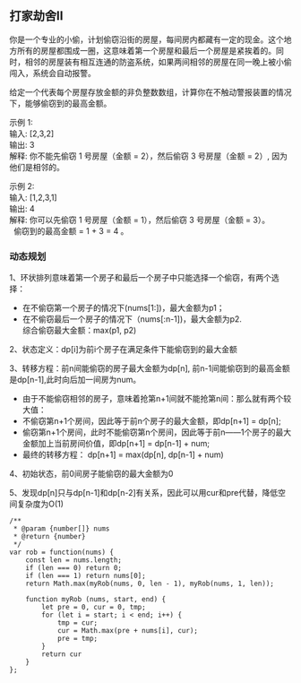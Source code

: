 ## 打家劫舍II

你是一个专业的小偷，计划偷窃沿街的房屋，每间房内都藏有一定的现金。这个地方所有的房屋都围成一圈，这意味着第一个房屋和最后一个房屋是紧挨着的。同时，相邻的房屋装有相互连通的防盗系统，如果两间相邻的房屋在同一晚上被小偷闯入，系统会自动报警。  

给定一个代表每个房屋存放金额的非负整数数组，计算你在不触动警报装置的情况下，能够偷窃到的最高金额。  

示例 1:  
输入: [2,3,2]  
输出: 3  
解释: 你不能先偷窃 1 号房屋（金额 = 2），然后偷窃 3 号房屋（金额 = 2）, 因为他们是相邻的。  

示例 2:  
输入: [1,2,3,1]  
输出: 4  
解释: 你可以先偷窃 1 号房屋（金额 = 1），然后偷窃 3 号房屋（金额 = 3）。  
     偷窃到的最高金额 = 1 + 3 = 4 。  


### 动态规划
1、环状排列意味着第一个房子和最后一个房子中只能选择一个偷窃，有两个选择：
* 在不偷窃第一个房子的情况下(nums[1:])，最大金额为p1；  
* 在不偷窃最后一个房子的情况下（nums[:n-1])，最大金额为p2.  
综合偷窃最大金额：max(p1, p2)  

2、状态定义：dp[i]为前i个房子在满足条件下能偷窃到的最大金额  

3、转移方程：前n间能偷窃的房子最大金额为dp[n], 前n-1间能偷窃到的最高金额是dp[n-1],此时向后加一间房为num。  
* 由于不能偷窃相邻的房子，意味着抢第n+1间就不能抢第n间：那么就有两个较大值：  
* 不偷窃第n+1个房间，因此等于前n个房子的最大金额，即dp[n+1] = dp[n];  
* 偷窃第n+1个房间，此时不能偷窃第n个房间，因此等于前n——1个房子的最大金额加上当前房间价值，即dp[n+1] = dp[n-1] + num;  
* 最终的转移方程： dp[n+1] = max(dp[n], dp[n-1] + num)  

4、初始状态，前0间房子能偷窃的最大金额为0  

5、发现dp[n]只与dp[n-1]和dp[n-2]有关系，因此可以用cur和pre代替，降低空间复杂度为O(1)

```
/**
 * @param {number[]} nums
 * @return {number}
 */
var rob = function(nums) {
    const len = nums.length;
    if (len === 0) return 0;
    if (len === 1) return nums[0];
    return Math.max(myRob(nums, 0, len - 1), myRob(nums, 1, len));

    function myRob (nums, start, end) {
        let pre = 0, cur = 0, tmp;
        for (let i = start; i < end; i++) {
            tmp = cur;
            cur = Math.max(pre + nums[i], cur);
            pre = tmp;
        }
        return cur
    }
};
```
